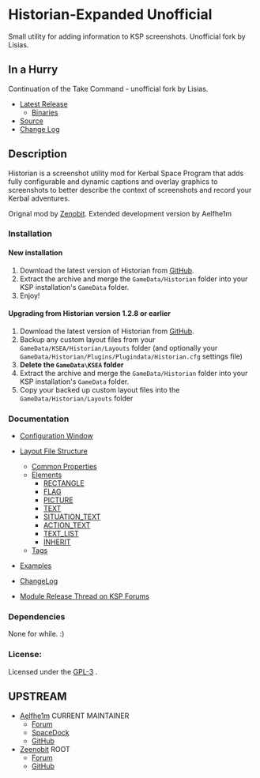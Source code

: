 # Historian-Expanded Unofficial

Small utility for adding information to KSP screenshots. Unofficial fork by Lisias.


## In a Hurry

Continuation of the Take Command - unofficial fork by Lisias.

* [Latest Release](https://github.com/net-lisias-kspu/Historian-Expanded/releases)
	+ [Binaries](https://github.com/net-lisias-kspu/Historian-Expanded/tree/Archive)
* [Source](https://github.com/net-lisias-kspu/Historian-Expanded)
* [Change Log](./CHANGE_LOG.md)


## Description

Historian is a screenshot utility mod for Kerbal Space Program that adds fully configurable and dynamic captions and overlay graphics to screenshots to better describe the context of screenshots and record your Kerbal adventures.

Orignal mod by [Zenobit](https://github.com/Zeenobit/). Extended development version by Aelfhe1m

### Installation

#### New installation
1. Download the latest version of Historian from [GitHub](https://github.com/Aelfhe1m/Historian-Expanded/releases).
2. Extract the archive and merge the `GameData/Historian` folder into your KSP installation's `GameData` folder.
3. Enjoy!

#### Upgrading from Historian version 1.2.8 or earlier
1. Download the latest version of Historian from [GitHub](https://github.com/Aelfhe1m/Historian-Expanded/releases).
2. Backup any custom layout files from your `GameData/KSEA/Historian/Layouts` folder (and optionally your `GameData/Historian/Plugins/Plugindata/Historian.cfg` settings file)
3. **Delete the `GameData\KSEA` folder**
4. Extract the archive and merge the `GameData/Historian` folder into your KSP installation's `GameData` folder.
5. Copy your backed up custom layout files into the `GameData/Historian/Layouts` folder 

### Documentation

* [Configuration Window](Documentation/ConfigWindow.md)
* [Layout File Structure](Documentation/Layout.md)
  * [Common Properties](Documentation/Layout-Common.md)
  * [Elements](Documentation/Layout-Elements.md)
    * [RECTANGLE](Documentation/Rectangle.md)
    * [FLAG](Documentation/Flag.md)
    * [PICTURE](Documentation/Picture.md)
    * [TEXT](Documentation/Text.md)
    * [SITUATION_TEXT](Documentation/Situation_Text.md)
    * [ACTION_TEXT](Documentation/Action_Text.md)
    * [TEXT_LIST](Documentation/Text_List.md)
    * [INHERIT](Documentation/Inherit.md)
  * [Tags](Documentation/Tags.md)
* [Examples](Documentation/Examples.md)
* [ChangeLog](Documentation/changelog.md)

* [Module Release Thread on KSP Forums](http://forum.kerbalspaceprogram.com/index.php?/topic/138848-122-historian-expanded/)

### Dependencies

None for while. :)

### License:

Licensed under the [GPL-3](Documentation/LICENSE.md) .


## UPSTREAM

* [Aelfhe1m](https://forum.kerbalspaceprogram.com/index.php?/profile/142910-aelfhe1m/) CURRENT MAINTAINER
	+ [Forum](https://forum.kerbalspaceprogram.com/index.php?/topic/138848-131-historian-expanded/&)
	+ [SpaceDock](https://spacedock.info/mod/1545/Historian%20Expanded)
	+ [GitHub](https://github.com/Aelfhe1m/Historian-Expanded)
* [Zeenobit](https://forum.kerbalspaceprogram.com/index.php?/profile/125578-zeenobit/) ROOT
	+ [Forum](https://forum.kerbalspaceprogram.com/index.php?/topic/109913-104-historian-v111-dynamic-screenshot-captions-august-5th-2015/)
	+ [GitHub](https://github.com/Zeenobit/Historian)
